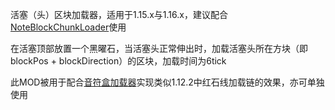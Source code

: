 活塞（头）区块加载器，适用于1.15.x与1.16.x，建议配合[NoteBlockChunkLoader](https://github.com/GC-server-CN/NoteBlockChunkLoader)使用



在活塞顶部放置一个黑曜石，当活塞头正常伸出时，加载活塞头所在方块（即blockPos + blockDirection）的区块，加载时间为6tick

此MOD被用于配合[音符盒加载器](https://github.com/GC-server-CN/NoteBlockChunkLoader)实现类似1.12.2中红石线加载链的效果，亦可单独使用

